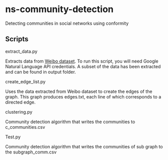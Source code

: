 # ns-community-detection
Detecting communities in social networks using conformity

## Scripts

extract_data.py

   Extracts data from [Weibo dataset](https://www.dropbox.com/s/vbjb46kpb5xx948/retweetWithContent.7z). To run this script, you will need Google Natural Language API credentials. A subset of the data has been extracted and can be found in output folder.

create_edge_list.py

   Uses the data extracted from Weibo dataset to create the edges of the graph. This graph produces edges.txt, each line of which corresponds to a directed edge.

clustering.py

   Community detection algorithm that writes the communities to c_communities.csv

Test.py
   
   Community detection algorithm that writes the communities of sub graph to the subgraph_comm.csv


